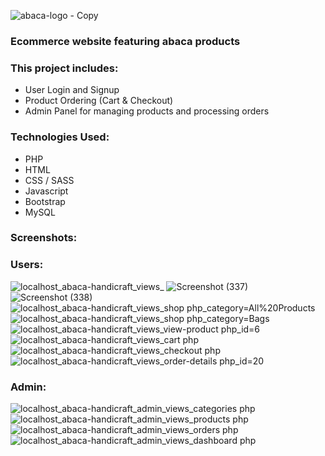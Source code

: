 ![abaca-logo - Copy](https://github.com/user-attachments/assets/5e861d02-4e63-4088-a179-2be5f7c51fe6)
### Ecommerce website featuring abaca products

### This project includes:
- User Login and Signup
- Product Ordering (Cart & Checkout)
- Admin Panel for managing products and processing orders

### Technologies Used:
- PHP
- HTML
- CSS / SASS
- Javascript
- Bootstrap
- MySQL

### Screenshots:

### Users:

![localhost_abaca-handicraft_views_](https://github.com/user-attachments/assets/72188fb6-9b16-4282-90fc-1e8fe26df634)
![Screenshot (337)](https://github.com/user-attachments/assets/084413aa-d89b-482e-8ac7-85d9d8052651)
![Screenshot (338)](https://github.com/user-attachments/assets/f6e17226-dcf0-4397-8d25-81b38db15c76)
![localhost_abaca-handicraft_views_shop php_category=All%20Products](https://github.com/user-attachments/assets/cc9705e8-1ec8-4834-b2ff-7855057fcb2d)
![localhost_abaca-handicraft_views_shop php_category=Bags](https://github.com/user-attachments/assets/07117985-4e40-4ca2-ac05-a73cce3a99ec)
![localhost_abaca-handicraft_views_view-product php_id=6](https://github.com/user-attachments/assets/67c52bce-ed8f-47ea-ba72-f89b497aa7af)
![localhost_abaca-handicraft_views_cart php](https://github.com/user-attachments/assets/a556db43-657b-4091-a7de-1d19da04b897)
![localhost_abaca-handicraft_views_checkout php](https://github.com/user-attachments/assets/943b1741-1b1d-4ad1-80b4-78c2d7727b4d)
![localhost_abaca-handicraft_views_order-details php_id=20](https://github.com/user-attachments/assets/6553fa51-cb96-4803-af45-fab8229abb75)

### Admin:

![localhost_abaca-handicraft_admin_views_categories php](https://github.com/user-attachments/assets/6dde3ef3-7a2a-4d25-be1e-cbc862aec2bb)
![localhost_abaca-handicraft_admin_views_products php](https://github.com/user-attachments/assets/abead27c-e999-4243-960e-1a5c4ff94153)
![localhost_abaca-handicraft_admin_views_orders php](https://github.com/user-attachments/assets/49fed03a-d7a0-499b-8c29-d6b4a1969e2a)
![localhost_abaca-handicraft_admin_views_dashboard php](https://github.com/user-attachments/assets/072d1409-a828-40de-9e1a-32b40c8d0d61)

